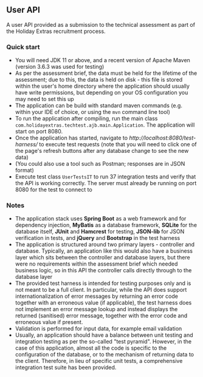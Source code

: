 ## User API

A user API provided as a submission to the technical assessment as part of the Holiday Extras recruitment process.

### Quick start

* You will need JDK 11 or above, and a recent version of Apache Maven (version 3.6.3 was used for testing)
* As per the assessment brief, the data must be held for the lifetime of the assessment; due to this, the data is held on disk - this file is stored within the user's home directory where the application should usually have write permissions, but depending on your OS configuration you may need to set this up
* The application can be build with standard maven commands (e.g. within your IDE of choice, or using the `mvn` command line tool)
* To run the application after compiling, run the main class `com.holidayextras.techtest.ajb.main.Application`. The application will start on port 8080.
* Once the application has started, navigate to *http://localhost:8080/test-harness/* to execute test requests (note that you will need to click one of the page's refresh buttons after any database change to see the new data)
 * (You could also use a tool such as Postman; responses are in JSON format)
* Execute test class `UserTestsIT` to run 37 integration tests and verify that the API is working correctly. The server must already be running on port 8080 for the test to connect to

### Notes

* The application stack uses **Spring Boot** as a web framework and for dependency injection, **MyBatis** as a database framework, **SQLite** for the database itself, **JUnit** and **Hamcrest** for testing, **JSON-lib** for JSON verification in tests, and **jQuery** and **Bootstrap** in the test harness
* The application is structured around two primary layers - controller and database. Typically, an application like this would also have a business layer which sits between the controller and database layers, but there were no requirements within the assessment brief which needed business logic, so in this API the controller calls directly through to the database layer
* The provided test harness is intended for testing purposes only and is not meant to be a full client. In particular, while the API does support internationalization of error messages by returning an error code together with an erroneous value (if applicable), the test harness does not implement an error message lookup and instead displays the returned (sanitised) error message, together with the error code and erroneous value if present.
* Validation is performed for input data, for example email validation
* Usually, an application should have a balance between unit testing and integration testing as per the so-called "test pyramid". However, in the case of this application, almost all the code is specific to the configuration of the database, or to the mechanism of returning data to the client. Therefore, in lieu of specific unit tests, a comprehensive integration test suite has been provided.